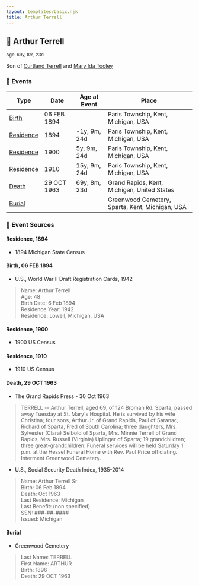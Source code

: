 ```yaml
---
layout: templates/basic.njk
title: Arthur Terrell
---
```

## 🔵 Arthur Terrell
<small>Age: 69y, 8m, 23d</small>

Son of [Curtland Terrell](/people/4/47972604) and [Mary Ida Tooley](/people/5/52009861)

### 📆 Events

Type | Date | Age at Event | Place
------ | ------ | ------ | ------
[Birth](#event-event-2) | 06 FEB 1894 |  | Paris Township, Kent, Michigan, USA
[Residence](#event-event-0) | 1894 | -1y, 9m, 24d | Paris Township, Kent, Michigan, USA
[Residence](#event-event-1) | 1900 | 5y, 9m, 24d | Paris Township, Kent, Michigan, USA
[Residence](#event-event-2) | 1910 | 15y, 9m, 24d | Paris Township, Kent, Michigan, USA
[Death](#event-event-6) | 29 OCT 1963 | 69y, 8m, 23d | Grand Rapids, Kent, Michigan, United States
[Burial](#event-event-7) |  |  | Greenwood Cemetery, Sparta, Kent, Michigan, USA

### 📰 Event Sources

#### <a id="event-event-0"></a> Residence, 1894
* 1894 Michigan State Census

#### <a id="event-event-2"></a> Birth, 06 FEB 1894
* U.S., World War II Draft Registration Cards, 1942
>   
  > Name: Arthur Terrell  
  > Age: 48  
  > Birth Date: 6 Feb 1894  
  > Residence Year: 1942  
  > Residence: Lowell, Michigan, USA

#### <a id="event-event-1"></a> Residence, 1900
* 1900 US Census

#### <a id="event-event-2"></a> Residence, 1910
* 1910 US Census

#### <a id="event-event-6"></a> Death, 29 OCT 1963
* The Grand Rapids Press  - 30 Oct 1963
>   
  > TERRELL -- Arthur Terrell, aged 69, of 124 Broman Rd. Sparta, passed away Tuesday at St. Mary's Hospital. He is survived by his wife Christina; four sons, Arthur Jr. of Grand Rapids, Paul of Saranac, Richard of Sparta, Fred of South Carolina; three daughters, Mrs. Sylvester (Clara) Selbold of Sparta, Mrs. Minnie Terrell of Grand Rapids, Mrs. Russell (Virginia) Uplinger of Sparta; 19 grandchildren; three great-grandchildren. Funeral services will be held Saturday 1 p.m. at the Hessel Funeral Home with Rev. Paul Price officiating. Interment Greenwood Cemetery.
* U.S., Social Security Death Index, 1935-2014
>   
  > Name: Arthur Terrell Sr  
  > Birth: 06 Feb 1894  
  > Death: Oct 1963  
  > Last Residence: Michigan  
  > Last Benefit: (non specified)  
  > SSN: ###-##-####  
  > Issued: Michigan

#### <a id="event-event-7"></a> Burial
* Greenwood Cemetery
>   
  > Last Name: TERRELL  
  > First Name: ARTHUR  
  > Birth: 1896  
  > Death: 29 OCT 1963
